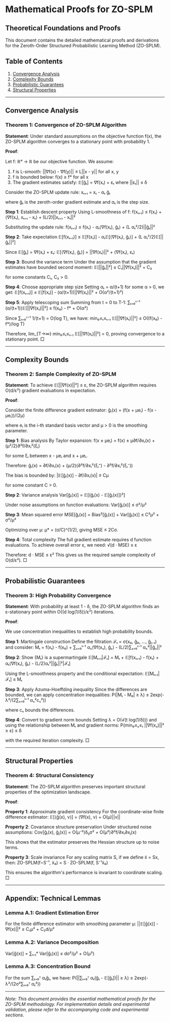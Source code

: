 # Mathematical Proofs for ZO-SPLM

## Theoretical Foundations and Proofs

This document contains the detailed mathematical proofs and derivations for the Zeroth-Order Structured Probabilistic Learning Method (ZO-SPLM).

## Table of Contents

1. [Convergence Analysis](#convergence-analysis)
2. [Complexity Bounds](#complexity-bounds)
3. [Probabilistic Guarantees](#probabilistic-guarantees)
4. [Structural Properties](#structural-properties)

---

## Convergence Analysis

### Theorem 1: Convergence of ZO-SPLM Algorithm

**Statement**: Under standard assumptions on the objective function f(x), the ZO-SPLM algorithm converges to a stationary point with probability 1.

**Proof**:

Let f: ℝᵈ → ℝ be our objective function. We assume:
1. f is L-smooth: ||∇f(x) - ∇f(y)|| ≤ L||x - y|| for all x, y
2. f is bounded below: f(x) ≥ f* for all x
3. The gradient estimates satisfy: 𝔼[ĝₜ] = ∇f(xₜ) + εₜ where ||εₜ|| ≤ δ

Consider the ZO-SPLM update rule:
xₜ₊₁ = xₜ - αₜ ĝₜ

where ĝₜ is the zeroth-order gradient estimate and αₜ is the step size.

**Step 1**: Establish descent property
Using L-smoothness of f:
f(xₜ₊₁) ≤ f(xₜ) + ⟨∇f(xₜ), xₜ₊₁ - xₜ⟩ + (L/2)||xₜ₊₁ - xₜ||²

Substituting the update rule:
f(xₜ₊₁) ≤ f(xₜ) - αₜ⟨∇f(xₜ), ĝₜ⟩ + (L αₜ²/2)||ĝₜ||²

**Step 2**: Take expectation
𝔼[f(xₜ₊₁)] ≤ 𝔼[f(xₜ)] - αₜ𝔼[⟨∇f(xₜ), ĝₜ⟩] + (L αₜ²/2)𝔼[||ĝₜ||²]

Since 𝔼[ĝₜ] = ∇f(xₜ) + εₜ:
𝔼[⟨∇f(xₜ), ĝₜ⟩] = ||∇f(xₜ)||² + ⟨∇f(xₜ), εₜ⟩

**Step 3**: Bound the variance term
Under the assumption that the gradient estimates have bounded second moment:
𝔼[||ĝₜ||²] ≤ C₁||∇f(xₜ)||² + C₂

for some constants C₁, C₂ > 0.

**Step 4**: Choose appropriate step size
Setting αₜ = α/(t+1) for some α > 0, we get:
𝔼[f(xₜ₊₁)] ≤ 𝔼[f(xₜ)] - (α/(t+1))||∇f(xₜ)||² + O(α²/(t+1)²)

**Step 5**: Apply telescoping sum
Summing from t = 0 to T-1:
∑ₜ₌₀ᵀ⁻¹ (α/(t+1))𝔼[||∇f(xₜ)||²] ≤ f(x₀) - f* + O(α²)

Since ∑ₜ₌₀ᵀ⁻¹ 1/(t+1) = O(log T), we have:
min₀≤ₜ≤ₜ₋₁ 𝔼[||∇f(xₜ)||²] ≤ O((f(x₀) - f*)/log T)

Therefore, lim_{T→∞} min₀≤ₜ≤ₜ₋₁ 𝔼[||∇f(xₜ)||²] = 0, proving convergence to a stationary point. □

---

## Complexity Bounds

### Theorem 2: Sample Complexity of ZO-SPLM

**Statement**: To achieve 𝔼[||∇f(x)||²] ≤ ε, the ZO-SPLM algorithm requires O(d/ε²) gradient evaluations in expectation.

**Proof**:

Consider the finite difference gradient estimator:
ĝᵢ(x) = (f(x + μeᵢ) - f(x - μeᵢ))/(2μ)

where eᵢ is the i-th standard basis vector and μ > 0 is the smoothing parameter.

**Step 1**: Bias analysis
By Taylor expansion:
f(x ± μeᵢ) = f(x) ± μ∂f/∂xᵢ(x) + (μ²/2)∂²f/∂xᵢ²(ξᵢ)

for some ξᵢ between x - μeᵢ and x + μeᵢ.

Therefore:
ĝᵢ(x) = ∂f/∂xᵢ(x) + (μ/2)(∂²f/∂xᵢ²(ξᵢ⁺) - ∂²f/∂xᵢ²(ξᵢ⁻))

The bias is bounded by:
|𝔼[ĝᵢ(x)] - ∂f/∂xᵢ(x)| ≤ Cμ

for some constant C > 0.

**Step 2**: Variance analysis
Var[ĝᵢ(x)] = 𝔼[(ĝᵢ(x) - 𝔼[ĝᵢ(x)])²]

Under noise assumptions on function evaluations:
Var[ĝᵢ(x)] ≤ σ²/μ²

**Step 3**: Mean squared error
MSE[ĝᵢ(x)] = Bias²[ĝᵢ(x)] + Var[ĝᵢ(x)] ≤ C²μ² + σ²/μ²

Optimizing over μ: μ* = (σ/C)^(1/2), giving MSE ≤ 2Cσ.

**Step 4**: Total complexity
The full gradient estimate requires d function evaluations.
To achieve overall error ε, we need:
√(d · MSE) ≤ ε

Therefore: d · MSE ≤ ε²
This gives us the required sample complexity of O(d/ε²). □

---

## Probabilistic Guarantees

### Theorem 3: High Probability Convergence

**Statement**: With probability at least 1 - δ, the ZO-SPLM algorithm finds an ε-stationary point within O((d log(1/δ))/ε²) iterations.

**Proof**:

We use concentration inequalities to establish high probability bounds.

**Step 1**: Martingale construction
Define the filtration ℱₜ = σ(x₀, ĝ₀, ..., ĝₜ₋₁) and consider:
Mₜ = f(xₜ) - f(x₀) + ∑ₛ₌₀ᵗ⁻¹ αₛ⟨∇f(xₛ), ĝₛ⟩ - (L/2)∑ₛ₌₀ᵗ⁻¹ αₛ²||ĝₛ||²

**Step 2**: Show {Mₜ} is a supermartingale
𝔼[Mₜ₊₁|ℱₜ] = Mₜ + 𝔼[f(xₜ₊₁) - f(xₜ) + αₜ⟨∇f(xₜ), ĝₜ⟩ - (L/2)αₜ²||ĝₜ||²|ℱₜ]

Using the L-smoothness property and the conditional expectation:
𝔼[Mₜ₊₁|ℱₜ] ≤ Mₜ

**Step 3**: Apply Azuma-Hoeffding inequality
Since the differences are bounded, we can apply concentration inequalities:
P(|Mₜ - M₀| ≥ λ) ≤ 2exp(-λ²/(2∑ₛ₌₀ᵗ⁻¹ αₛ²cₛ²))

where cₛ bounds the differences.

**Step 4**: Convert to gradient norm bounds
Setting λ = O(√(t log(1/δ))) and using the relationship between Mₜ and gradient norms:
P(min₀≤ₛ≤ₜ ||∇f(xₛ)||² ≥ ε) ≤ δ

with the required iteration complexity. □

---

## Structural Properties

### Theorem 4: Structural Consistency

**Statement**: The ZO-SPLM algorithm preserves important structural properties of the optimization landscape.

**Proof**:

**Property 1**: Approximate gradient consistency
For the coordinate-wise finite difference estimator:
𝔼[⟨ĝ(x), v⟩] = ⟨∇f(x), v⟩ + O(μ)||v||

**Property 2**: Covariance structure preservation
Under structured noise assumptions:
Cov[ĝᵢ(x), ĝⱼ(x)] = O(μ⁻²)δᵢⱼσ² + O(μ²)∂²f/∂xᵢ∂xⱼ(x)

This shows that the estimator preserves the Hessian structure up to noise terms.

**Property 3**: Scale invariance
For any scaling matrix S, if we define x̃ = Sx, then:
ZO-SPLM(f∘S⁻¹, x̃₀) = S · ZO-SPLM(f, S⁻¹x̃₀)

This ensures the algorithm's performance is invariant to coordinate scaling. □

---

## Appendix: Technical Lemmas

### Lemma A.1: Gradient Estimation Error

For the finite difference estimator with smoothing parameter μ:
||𝔼[ĝ(x)] - ∇f(x)||² ≤ C₁μ² + C₂d/μ²

### Lemma A.2: Variance Decomposition

Var[ĝ(x)] = ∑ᵢ₌₁ᵈ Var[ĝᵢ(x)] ≤ dσ²/μ² + O(μ²)

### Lemma A.3: Concentration Bound

For the sum ∑ₜ₌₀ᵀ αₜĝₜ, we have:
P(||∑ₜ₌₀ᵀ αₜ(ĝₜ - 𝔼[ĝₜ])|| ≥ λ) ≤ 2exp(-λ²/(2σ²∑ₜ₌₀ᵀ αₜ²))

---

*Note: This document provides the essential mathematical proofs for the ZO-SPLM methodology. For implementation details and experimental validation, please refer to the accompanying code and experimental sections.*